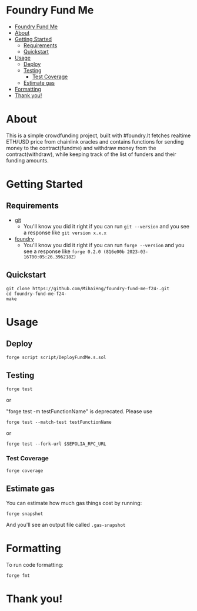# Foundry Fund Me

- [Foundry Fund Me](#foundry-fund-me)
- [About](About)
- [Getting Started](#getting-started)
  - [Requirements](#requirements)
  - [Quickstart](#quickstart)
- [Usage](#usage)
  - [Deploy](#deploy)
  - [Testing](#testing)
    - [Test Coverage](#test-coverage)
  - [Estimate gas](#estimate-gas)
- [Formatting](#formatting)
- [Thank you!](#thank-you)

# About

This is a simple crowdfunding project, built with #foundry.It fetches realtime ETH/USD price from chainlink oracles and contains functions for sending money to the contract(fundme) and withdraw money from the contract(withdraw), while keeping track of the list of funders and their funding amounts.

# Getting Started

## Requirements

- [git](https://git-scm.com/book/en/v2/Getting-Started-Installing-Git)
  - You'll know you did it right if you can run `git --version` and you see a response like `git version x.x.x`
- [foundry](https://getfoundry.sh/)
  - You'll know you did it right if you can run `forge --version` and you see a response like `forge 0.2.0 (816e00b 2023-03-16T00:05:26.396218Z)`


## Quickstart

```
git clone https://github.com/MihaiHng/foundry-fund-me-f24-.git
cd foundry-fund-me-f24-
make
```
# Usage

## Deploy

```
forge script script/DeployFundMe.s.sol
```

## Testing

```
forge test
```
or

"forge test -m testFunctionName" is deprecated. Please use 

```
forge test --match-test testFunctionName
```

or

```
forge test --fork-url $SEPOLIA_RPC_URL
```

### Test Coverage

```
forge coverage
```

## Estimate gas

You can estimate how much gas things cost by running:

```
forge snapshot
```

And you'll see an output file called `.gas-snapshot`


# Formatting


To run code formatting:
```
forge fmt
```  

# Thank you!

